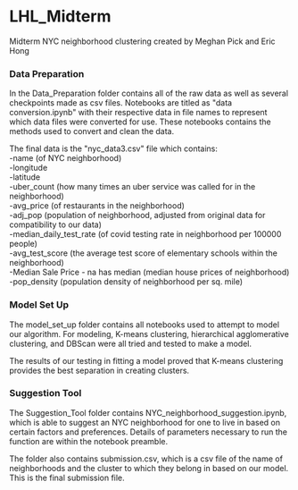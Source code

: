 # LHL_Midterm
Midterm NYC neighborhood clustering created by Meghan Pick and Eric Hong

### Data Preparation
In the Data_Preparation folder contains all of the raw data as well as several checkpoints made as csv files.
Notebooks are titled as "data conversion.ipynb" with their respective data in file names to represent which data files were converted for use.
These notebooks contains the methods used to convert and clean the data.

The final data is the "nyc_data3.csv" file which contains:\
    -name (of NYC neighborhood)\
    -longitude\
    -latitude\
    -uber_count (how many times an uber service was called for in the neighborhood)\
    -avg_price (of restaurants in the neighborhood)\
    -adj_pop (population of neighborhood, adjusted from original data for compatibility to our data)\
    -median_daily_test_rate (of covid testing rate in neighborhood per 100000 people)\
    -avg_test_score (the average test score of elementary schools within the neighborhood)\
    -Median Sale Price - na has median (median house prices of neighborhood)\
    -pop_density (population density of neighborhood per sq. mile)

### Model Set Up
The model_set_up folder contains all notebooks used to attempt to model our algorithm.
For modeling, K-means clustering, hierarchical agglomerative clustering, and DBScan were all tried and tested to make a model.

The results of our testing in fitting a model proved that K-means clustering provides the best separation in creating clusters.

### Suggestion Tool
The Suggestion_Tool folder contains NYC_neighborhood_suggestion.ipynb, which is able to suggest an NYC neighborhood for one to live in based on certain factors and preferences. Details of parameters necessary to run the function are within the notebook preamble.

The folder also contains submission.csv, which is a csv file of the name of neighborhoods and the cluster to which they belong in based on our model. This is the final submission file.
